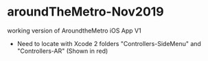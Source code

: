 # aroundTheMetro-Nov2019
working version of AroundtheMetro iOS App V1


- Need to locate with Xcode 2 folders "Controllers-SideMenu" and "Controllers-AR" (Shown in red)
